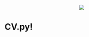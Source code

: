 <p align="center"><img src="https://user-images.githubusercontent.com/50466262/218969891-5488ad88-0313-45ad-b2df-3eb718029234.png" /></p>

# CV.py!
